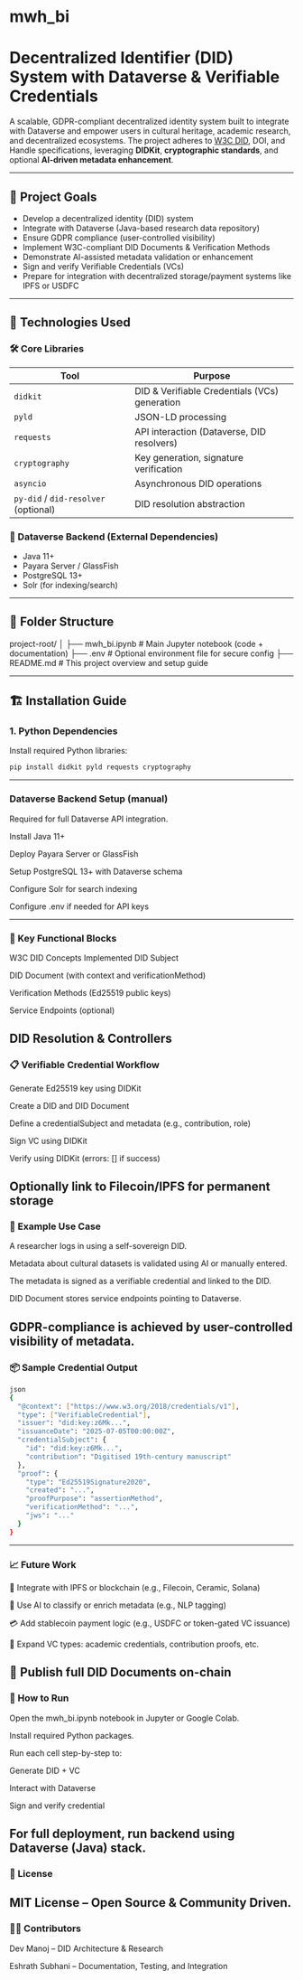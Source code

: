 # mwh_bi

# Decentralized Identifier (DID) System with Dataverse & Verifiable Credentials

A scalable, GDPR-compliant decentralized identity system built to integrate with Dataverse and empower users in cultural heritage, academic research, and decentralized ecosystems. The project adheres to [W3C DID](https://www.w3.org/TR/did-core/), DOI, and Handle specifications, leveraging **DIDKit**, **cryptographic standards**, and optional **AI-driven metadata enhancement**.

---

## 🚀 Project Goals

- Develop a decentralized identity (DID) system
- Integrate with Dataverse (Java-based research data repository)
- Ensure GDPR compliance (user-controlled visibility)
- Implement W3C-compliant DID Documents & Verification Methods
- Demonstrate AI-assisted metadata validation or enhancement
- Sign and verify Verifiable Credentials (VCs)
- Prepare for integration with decentralized storage/payment systems like IPFS or USDFC

---

## 🧩 Technologies Used

### 🛠 Core Libraries
| Tool | Purpose |
|------|---------|
| `didkit` | DID & Verifiable Credentials (VCs) generation |
| `pyld` | JSON-LD processing |
| `requests` | API interaction (Dataverse, DID resolvers) |
| `cryptography` | Key generation, signature verification |
| `asyncio` | Asynchronous DID operations |
| `py-did` / `did-resolver` (optional) | DID resolution abstraction |

### 🧱 Dataverse Backend (External Dependencies)
- Java 11+
- Payara Server / GlassFish
- PostgreSQL 13+
- Solr (for indexing/search)

---

## 📁 Folder Structure

project-root/
│
├── mwh_bi.ipynb # Main Jupyter notebook (code + documentation)
├── .env # Optional environment file for secure config
├── README.md # This project overview and setup guide


---

## 🏗️ Installation Guide

### 1. Python Dependencies

Install required Python libraries:

```bash
pip install didkit pyld requests cryptography
```
---

### Dataverse Backend Setup (manual)
Required for full Dataverse API integration.

Install Java 11+

Deploy Payara Server or GlassFish

Setup PostgreSQL 13+ with Dataverse schema

Configure Solr for search indexing

Configure .env if needed for API keys

---
### 🔐 Key Functional Blocks
W3C DID Concepts Implemented
DID Subject

DID Document (with context and verificationMethod)

Verification Methods (Ed25519 public keys)

Service Endpoints (optional)

DID Resolution & Controllers
---

### 📋 Verifiable Credential Workflow
Generate Ed25519 key using DIDKit

Create a DID and DID Document

Define a credentialSubject and metadata (e.g., contribution, role)

Sign VC using DIDKit

Verify using DIDKit (errors: [] if success)

Optionally link to Filecoin/IPFS for permanent storage
---

### 📡 Example Use Case
A researcher logs in using a self-sovereign DID.

Metadata about cultural datasets is validated using AI or manually entered.

The metadata is signed as a verifiable credential and linked to the DID.

DID Document stores service endpoints pointing to Dataverse.

GDPR-compliance is achieved by user-controlled visibility of metadata.
---

### 📦 Sample Credential Output
```bash
json
{
  "@context": ["https://www.w3.org/2018/credentials/v1"],
  "type": ["VerifiableCredential"],
  "issuer": "did:key:z6Mk...",
  "issuanceDate": "2025-07-05T00:00:00Z",
  "credentialSubject": {
    "id": "did:key:z6Mk...",
    "contribution": "Digitised 19th-century manuscript"
  },
  "proof": {
    "type": "Ed25519Signature2020",
    "created": "...",
    "proofPurpose": "assertionMethod",
    "verificationMethod": "...",
    "jws": "..."
  }
}
```
---

### 📈 Future Work
🔗 Integrate with IPFS or blockchain (e.g., Filecoin, Ceramic, Solana)

🧠 Use AI to classify or enrich metadata (e.g., NLP tagging)

💳 Add stablecoin payment logic (e.g., USDFC or token-gated VC issuance)

🔐 Expand VC types: academic credentials, contribution proofs, etc.

📘 Publish full DID Documents on-chain
---

### 🧪 How to Run
Open the mwh_bi.ipynb notebook in Jupyter or Google Colab.

Install required Python packages.

Run each cell step-by-step to:

Generate DID + VC

Interact with Dataverse

Sign and verify credential

For full deployment, run backend using Dataverse (Java) stack.
---

### 🤝 License
MIT License – Open Source & Community Driven.
---

### 👨‍💻 Contributors
Dev Manoj – DID Architecture & Research

Eshrath Subhani – Documentation, Testing, and Integration
